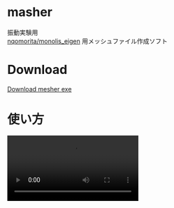 # masher
振動実験用  
[nqomorita/monolis_eigen](https://github.com/nqomorita/monolis_eigen) 用メッシュファイル作成ソフト
# Download
[Download mesher exe](https://www.u.tsukuba.ac.jp/~s2120854/mesher.zip)
# 使い方
<body>
<video src="https://www.u.tsukuba.ac.jp/~s2120854/how_to.mp4" controls></video>
</body>
